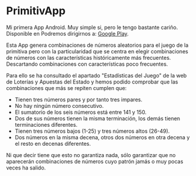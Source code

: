 # PrimitivApp
Mi primera App Android. Muy simple si, pero le tengo bastante cariño. Disponible en Podremos dirigirnos a: [Google Play](https://play.google.com/store/apps/details?id=es.uca.primitivapp).

Esta App genera combinaciones de números aleatorios para el juego de la primitiva pero con la particularidad que se centra en elegir combinaciones de números con las características históricamente más frecuentes. Descartando combinaciones con características poco frecuentes.

Para ello se ha consultado el apartado "Estadísticas del Juego" de la web de Loterías y Apuestas del Estado y hemos podido comprobar que las combinaciones que más se repiten cumplen que:

- Tienen tres números pares y por tanto tres impares.
- No hay ningún número consecutivo.
- El sumatorio de los seis números está entre 141 y 150.
- Dos de sus números tienen la misma terminación, los demás tienen terminaciones diferentes.
- Tienen tres números bajos (1-25) y tres números altos (26-49).
- Dos números en la misma decena, otros dos números en otra decena y el resto en decenas diferentes.

Ni que decir tiene que esto no garantiza nada, sólo garantizar que no aparecerán combinaciones de números cuyo patrón jamás o muy pocas veces ha salido.



